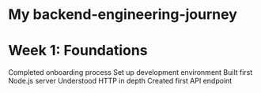 # My backend-engineering-journey
# Week 1: Foundations
 Completed onboarding process
 Set up development environment
 Built first Node.js server
 Understood HTTP in depth
 Created first API endpoint
